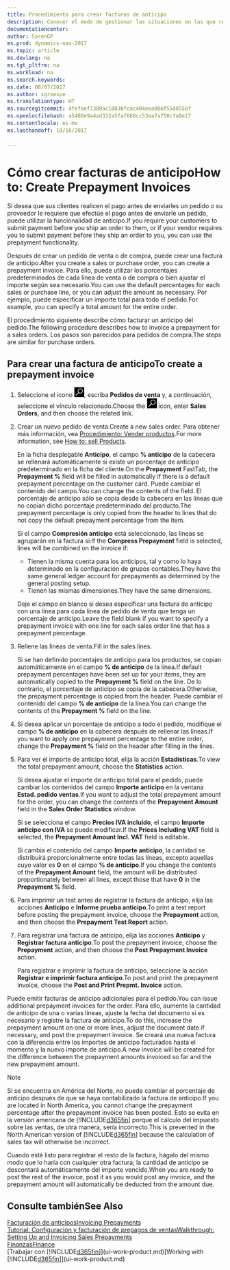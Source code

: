 ```yaml
---
title: Procedimiento para crear facturas de anticipo
description: Conocer el modo de gestionar las situaciones en las que requiere anticipo, o lo requiere el proveedor.
documentationcenter: 
author: SorenGP
ms.prod: dynamics-nav-2017
ms.topic: article
ms.devlang: na
ms.tgt_pltfrm: na
ms.workload: na
ms.search.keywords: 
ms.date: 08/07/2017
ms.author: sgroespe
ms.translationtype: HT
ms.sourcegitcommit: 4fefaef7380ac10836fcac404eea006f55d8556f
ms.openlocfilehash: a5480e9a4ad332a5faf668cc53ea7a750cfa0e17
ms.contentlocale: es-mx
ms.lasthandoff: 10/16/2017

---
```

# <a name="how-to-create-prepayment-invoices"></a><span data-ttu-id="f76c7-103">Cómo crear facturas de anticipo</span><span class="sxs-lookup"><span data-stu-id="f76c7-103">How to: Create Prepayment Invoices</span></span>
<span data-ttu-id="f76c7-104">Si desea que sus clientes realicen el pago antes de enviarles un pedido o su proveedor le requiere que efectúe el pago antes de enviarle un pedido, puede utilizar la funcionalidad de anticipo.</span><span class="sxs-lookup"><span data-stu-id="f76c7-104">If you require your customers to submit payment before you ship an order to them, or if your vendor requires you to submit payment before they ship an order to you, you can use the prepayment functionality.</span></span>  

<span data-ttu-id="f76c7-105">Después de crear un pedido de venta o de compra, puede crear una factura de anticipo.</span><span class="sxs-lookup"><span data-stu-id="f76c7-105">After you create a sales or purchase order, you can create a prepayment invoice.</span></span> <span data-ttu-id="f76c7-106">Para ello, puede utilizar los porcentajes predeterminados de cada línea de venta o de compra o bien ajustar el importe según sea necesario.</span><span class="sxs-lookup"><span data-stu-id="f76c7-106">You can use the default percentages for each sales or purchase line, or you can adjust the amount as necessary.</span></span> <span data-ttu-id="f76c7-107">Por ejemplo, puede especificar un importe total para todo el pedido.</span><span class="sxs-lookup"><span data-stu-id="f76c7-107">For example, you can specify a total amount for the entire order.</span></span>  

<span data-ttu-id="f76c7-108">El procedimiento siguiente describe cómo facturar un anticipo del pedido.</span><span class="sxs-lookup"><span data-stu-id="f76c7-108">The following procedure describes how to invoice a prepayment for a sales orders.</span></span> <span data-ttu-id="f76c7-109">Los pasos son parecidos para pedidos de compra.</span><span class="sxs-lookup"><span data-stu-id="f76c7-109">The steps are similar for purchase orders.</span></span>  

## <a name="to-create-a-prepayment-invoice"></a><span data-ttu-id="f76c7-110">Para crear una factura de anticipo</span><span class="sxs-lookup"><span data-stu-id="f76c7-110">To create a prepayment invoice</span></span>  
1. <span data-ttu-id="f76c7-111">Seleccione el icono ![Buscar página o informe](media/ui-search/search_small.png "icono Buscar página o informe"), escriba **Pedidos de venta** y, a continuación, seleccione el vínculo relacionado.</span><span class="sxs-lookup"><span data-stu-id="f76c7-111">Choose the ![Search for Page or Report](media/ui-search/search_small.png "Search for Page or Report icon") icon, enter **Sales Orders**, and then choose the related link.</span></span>  
2. <span data-ttu-id="f76c7-112">Crear un nuevo pedido de venta.</span><span class="sxs-lookup"><span data-stu-id="f76c7-112">Create a new sales order.</span></span> <span data-ttu-id="f76c7-113">Para obtener más información, vea [Procedimiento: Vender productos](sales-how-sell-products.md).</span><span class="sxs-lookup"><span data-stu-id="f76c7-113">For more information, see [How to: sell Products](sales-how-sell-products.md).</span></span>  

    <span data-ttu-id="f76c7-114">En la ficha desplegable **Anticipo**, el campo **% anticipo** de la cabecera se rellenará automáticamente si existe un porcentaje de anticipo predeterminado en la ficha del cliente.</span><span class="sxs-lookup"><span data-stu-id="f76c7-114">On the **Prepayment** FastTab, the **Prepayment %** field will be filled in automatically if there is a default prepayment percentage on the customer card.</span></span> <span data-ttu-id="f76c7-115">Puede cambiar el contenido del campo.</span><span class="sxs-lookup"><span data-stu-id="f76c7-115">You can change the contents of the field.</span></span> <span data-ttu-id="f76c7-116">El porcentaje de anticipo sólo se copia desde la cabecera en las líneas que no copian dicho porcentaje predeterminado del producto.</span><span class="sxs-lookup"><span data-stu-id="f76c7-116">The prepayment percentage is only copied from the header to lines that do not copy the default prepayment percentage from the item.</span></span>  

    <span data-ttu-id="f76c7-117">Si el campo **Compresión anticipo** está seleccionado, las líneas se agruparán en la factura si:</span><span class="sxs-lookup"><span data-stu-id="f76c7-117">If the **Compress Prepayment** field is selected, lines will be combined on the invoice if:</span></span>  
    - <span data-ttu-id="f76c7-118">Tienen la misma cuenta para los anticipos, tal y como lo haya determinado en la configuración de grupos contables.</span><span class="sxs-lookup"><span data-stu-id="f76c7-118">They have the same general ledger account for prepayments as determined by the general posting setup.</span></span>  
    - <span data-ttu-id="f76c7-119">Tienen las mismas dimensiones.</span><span class="sxs-lookup"><span data-stu-id="f76c7-119">They have the same dimensions.</span></span>  

    <span data-ttu-id="f76c7-120">Deje el campo en blanco si desea especificar una factura de anticipo con una línea para cada línea de pedido de venta que tenga un porcentaje de anticipo.</span><span class="sxs-lookup"><span data-stu-id="f76c7-120">Leave the field blank if you want to specify a prepayment invoice with one line for each sales order line that has a prepayment percentage.</span></span>  

3. <span data-ttu-id="f76c7-121">Rellene las líneas de venta.</span><span class="sxs-lookup"><span data-stu-id="f76c7-121">Fill in the sales lines.</span></span>  

    <span data-ttu-id="f76c7-122">Si se han definido porcentajes de anticipo para los productos, se copian automáticamente en el campo **% de anticipo** de la línea.</span><span class="sxs-lookup"><span data-stu-id="f76c7-122">If default prepayment percentages have been set up for your items, they are automatically copied to the **Prepayment %** field on the line.</span></span> <span data-ttu-id="f76c7-123">De lo contrario, el porcentaje de anticipo se copia de la cabecera.</span><span class="sxs-lookup"><span data-stu-id="f76c7-123">Otherwise, the prepayment percentage is copied from the header.</span></span> <span data-ttu-id="f76c7-124">Puede cambiar el contenido del campo **% de anticipo** de la línea.</span><span class="sxs-lookup"><span data-stu-id="f76c7-124">You can change the contents of the **Prepayment %** field on the line.</span></span>  
4. <span data-ttu-id="f76c7-125">Si desea aplicar un porcentaje de anticipo a todo el pedido, modifique el campo **% de anticipo** en la cabecera después de rellenar las líneas.</span><span class="sxs-lookup"><span data-stu-id="f76c7-125">If you want to apply one prepayment percentage to the entire order, change the **Prepayment %** field on the header after filling in the lines.</span></span>  
5. <span data-ttu-id="f76c7-126">Para ver el importe de anticipo total, elija la acción **Estadísticas**.</span><span class="sxs-lookup"><span data-stu-id="f76c7-126">To view the total prepayment amount, choose the **Statistics** action.</span></span>

    <span data-ttu-id="f76c7-127">Si desea ajustar el importe de anticipo total para el pedido, puede cambiar los contenidos del campo **Importe anticipo** en la ventana **Estad. pedido ventas**.</span><span class="sxs-lookup"><span data-stu-id="f76c7-127">If you want to adjust the total prepayment amount for the order, you can change the contents of the **Prepayment Amount** field in the **Sales Order Statistics** window.</span></span>  

    <span data-ttu-id="f76c7-128">Si se selecciona el campo **Precios IVA incluido**, el campo **Importe anticipo con IVA** se puede modificar.</span><span class="sxs-lookup"><span data-stu-id="f76c7-128">If the **Prices Including VAT** field is selected, the **Prepayment Amount Incl. VAT** field is editable.</span></span>  

    <span data-ttu-id="f76c7-129">Si cambia el contenido del campo **Importe anticipo**, la cantidad se distribuirá proporcionalmente entre todas las líneas, excepto aquellas cuyo valor es **0** en el campo **% de anticipo**.</span><span class="sxs-lookup"><span data-stu-id="f76c7-129">If you change the contents of the **Prepayment Amount** field, the amount will be distributed proportionately between all lines, except those that have **0** in the **Prepayment %** field.</span></span>  
6. <span data-ttu-id="f76c7-130">Para imprimir un test antes de registrar la factura de anticipo, elija las acciones **Anticipo** e **Informe prueba anticipo**.</span><span class="sxs-lookup"><span data-stu-id="f76c7-130">To print a test report before posting the prepayment invoice, choose the **Prepayment** action, and then choose the **Prepayment Test Report** action.</span></span>  
7. <span data-ttu-id="f76c7-131">Para registrar una factura de anticipo, elija las acciones **Anticipo** y **Registrar factura anticipo**.</span><span class="sxs-lookup"><span data-stu-id="f76c7-131">To post the prepayment invoice, choose the **Prepayment** action, and then choose the **Post Prepayment Invoice** action.</span></span>  

    <span data-ttu-id="f76c7-132">Para registrar e imprimir la factura de anticipo, seleccione la acción **Registrar e imprimir factura anticipo**.</span><span class="sxs-lookup"><span data-stu-id="f76c7-132">To post and print the prepayment invoice, choose the **Post and Print Prepmt. Invoice** action.</span></span>  

<span data-ttu-id="f76c7-133">Puede emitir facturas de anticipo adicionales para el pedido.</span><span class="sxs-lookup"><span data-stu-id="f76c7-133">You can issue additional prepayment invoices for the order.</span></span> <span data-ttu-id="f76c7-134">Para ello, aumente la cantidad de anticipo de una o varias líneas, ajuste la fecha del documento si es necesario y registre la factura de anticipo.</span><span class="sxs-lookup"><span data-stu-id="f76c7-134">To do this, increase the prepayment amount on one or more lines, adjust the document date if necessary, and post the prepayment invoice.</span></span> <span data-ttu-id="f76c7-135">Se creará una nueva factura con la diferencia entre los importes de anticipo facturados hasta el momento y la nuevo importe de anticipo.</span><span class="sxs-lookup"><span data-stu-id="f76c7-135">A new invoice will be created for the difference between the prepayment amounts invoiced so far and the new prepayment amount.</span></span>  

> [!NOTE]  
>  <span data-ttu-id="f76c7-136">Si se encuentra en América del Norte, no puede cambiar el porcentaje de anticipo después de que se haya contabilizado la factura de anticipo.</span><span class="sxs-lookup"><span data-stu-id="f76c7-136">If you are located in North America, you cannot change the prepayment percentage after the prepayment invoice has been posted.</span></span> <span data-ttu-id="f76c7-137">Esto se evita en la versión americana de [!INCLUDE[d365fin](includes/d365fin_md.md)] porque el cálculo del impuesto sobre las ventas, de otra manera, sería incorrecto.</span><span class="sxs-lookup"><span data-stu-id="f76c7-137">This is prevented in the North American version of [!INCLUDE[d365fin](includes/d365fin_md.md)] because the calculation of sales tax will otherwise be incorrect.</span></span>  

 <span data-ttu-id="f76c7-138">Cuando esté listo para registrar el resto de la factura, hágalo del mismo modo que lo haría con cualquier otra factura; la cantidad de anticipo se descontará automáticamente del importe vencido.</span><span class="sxs-lookup"><span data-stu-id="f76c7-138">When you are ready to post the rest of the invoice, post it as you would post any invoice, and the prepayment amount will automatically be deducted from the amount due.</span></span>  

## <a name="see-also"></a><span data-ttu-id="f76c7-139">Consulte también</span><span class="sxs-lookup"><span data-stu-id="f76c7-139">See Also</span></span>  
[<span data-ttu-id="f76c7-140">Facturación de anticipos</span><span class="sxs-lookup"><span data-stu-id="f76c7-140">Invoicing Prepayments</span></span>](finance-invoice-prepayments.md)  
[<span data-ttu-id="f76c7-141">Tutorial: Configuración y facturación de prepagos de ventas</span><span class="sxs-lookup"><span data-stu-id="f76c7-141">Walkthrough: Setting Up and Invoicing Sales Prepayments</span></span>](walkthrough-setting-up-and-invoicing-sales-prepayments.md)  
[<span data-ttu-id="f76c7-142">Finanzas</span><span class="sxs-lookup"><span data-stu-id="f76c7-142">Finance</span></span>](finance.md)  
<span data-ttu-id="f76c7-143">[Trabajar con [!INCLUDE[d365fin](includes/d365fin_md.md)]](ui-work-product.md)</span><span class="sxs-lookup"><span data-stu-id="f76c7-143">[Working with [!INCLUDE[d365fin](includes/d365fin_md.md)]](ui-work-product.md)</span></span>

